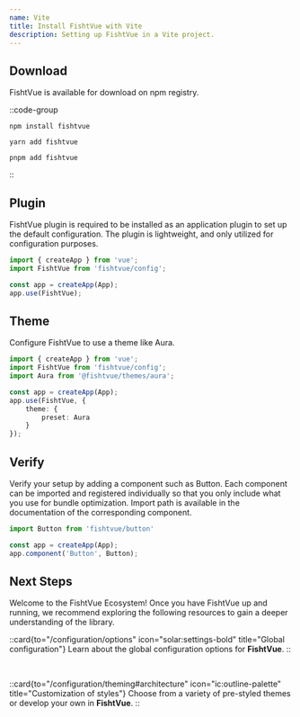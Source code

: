 ```yaml
---
name: Vite
title: Install FishtVue with Vite
description: Setting up FishtVue in a Vite project.
---
```


## Download

FishtVue is available for download on npm registry.

::code-group
```npm [npm]
npm install fishtvue
```
```yarn [yarn]
yarn add fishtvue
```
```pnpm [pnpm]
pnpm add fishtvue
```
::

## Plugin

FishtVue plugin is required to be installed as an application plugin to set up the default configuration. The plugin is lightweight, and only utilized for configuration purposes.

```ts
import { createApp } from 'vue';
import FishtVue from 'fishtvue/config';

const app = createApp(App);
app.use(FishtVue);
```

## Theme

Configure FishtVue to use a theme like Aura.

```ts
import { createApp } from 'vue';
import FishtVue from 'fishtvue/config';
import Aura from '@fishtvue/themes/aura';

const app = createApp(App);
app.use(FishtVue, {
    theme: {
        preset: Aura
    }
});
```

## Verify

Verify your setup by adding a component such as Button. Each component can be imported and registered individually so that you only include what you use for bundle optimization. Import path is available in the documentation of the corresponding component.

```ts
import Button from 'fishtvue/button'

const app = createApp(App);
app.component('Button', Button);
```

[//]: # (## Examples)

[//]: # ()
[//]: # (We've created various samples for the popular options in the Vue ecosystem. Visit the fishtvue-examples repository for more samples including vite-quickstart and vite-ts-quickstart.)

## Next Steps

Welcome to the FishtVue Ecosystem! Once you have FishtVue up and running, we recommend exploring the following resources to gain a deeper understanding of the library.


::card{to="/configuration/options" icon="solar:settings-bold" title="Global configuration"}
Learn about the global configuration options for **FishtVue**.
::

<br/>

::card{to="/configuration/theming#architecture" icon="ic:outline-palette" title="Customization of styles"}
Choose from a variety of pre-styled themes or develop your own in **FishtVue**.
::